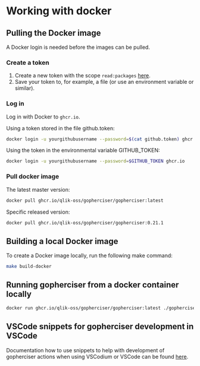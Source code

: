 # Working with docker

## Pulling the Docker image

A Docker login is needed before the images can be pulled. 

### Create a token

1. Create a new token with the scope `read:packages` [here](https://github.com/settings/tokens).
2. Save your token to, for example, a file (or use an environment variable or similar).

### Log in

Log in with Docker to `ghcr.io`.

Using a token stored in the file github.token: 

```bash
docker login -u yourgithubusername --password=$(cat github.token) ghcr.io
```

Using the token in the environmental variable GITHUB_TOKEN:

```bash
docker login -u yourgithubusername --password=$GITHUB_TOKEN ghcr.io
```

### Pull docker image

The latest master version:

```bash
docker pull ghcr.io/qlik-oss/gopherciser/gopherciser:latest
```

Specific released version:

```bash
docker pull ghcr.io/qlik-oss/gopherciser/gopherciser:0.21.1
```

## Building a local Docker image

To create a Docker image locally, run the following make command:

```bash
make build-docker
```

## Running gopherciser from a docker container locally

```bash
docker run ghcr.io/qlik-oss/gopherciser/gopherciser:latest ./gopherciser -h
```

## VSCode snippets for gopherciser development in VSCode

Documentation how to use snippets to help with development of gopherciser actions when using VSCodium or VSCode can be found [here](./docs/vscode/Readme.md).
